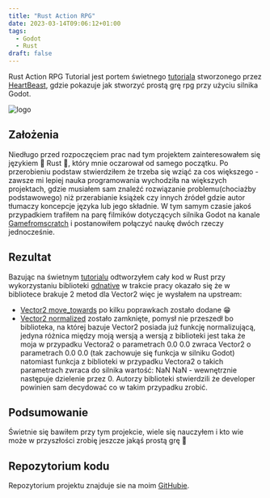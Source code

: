```yaml
---
title: "Rust Action RPG"
date: 2023-03-14T09:06:12+01:00
tags:
  - Godot
  - Rust
draft: false
---
```


Rust Action RPG Tutorial jest portem świetnego [tutoriala](https://www.youtube.com/playlist?list=PL9FzW-m48fn2SlrW0KoLT4n5egNdX-W9a) stworzonego przez [HeartBeast](https://www.youtube.com/@uheartbeast), gdzie pokazuje jak stworzyć prostą grę rpg przy użyciu silnika Godot.

![logo](/images/2023-thumbs/05.Rust_Action_RPG.jpg#center)

## Założenia
Niedługo przed rozpoczęciem prac nad tym projektem zainteresowałem się językiem 🦀 Rust 🦀, który mnie oczarował od samego początku. Po przerobieniu podstaw stwierdziłem że trzeba się wziąć za cos większego - zawsze mi lepiej nauka programowania wychodziła na większych projektach, gdzie musiałem sam znaleźć rozwiązanie problemu(chociażby podstawowego) niż przerabianie książek czy innych źródeł gdzie autor tłumaczy koncepcje języka lub jego składnie. W tym samym czasie jakoś przypadkiem trafiłem na parę filmików dotyczących silnika Godot na kanale [Gamefromscratch](https://www.youtube.com/@gamefromscratch) i postanowiłem połączyć naukę dwóch rzeczy jednocześnie.

## Rezultat
Bazując na świetnym [tutorialu](https://www.youtube.com/playlist?list=PL9FzW-m48fn2SlrW0KoLT4n5egNdX-W9a) odtworzyłem cały kod w Rust przy wykorzystaniu biblioteki [gdnative](https://godot-rust.github.io/) w trakcie pracy okazało się że w bibliotece brakuje 2 metod dla Vector2 więc je wysłałem na upstream:
  - [Vector2 move_towards](https://github.com/godot-rust/gdnative/pull/567) po kilku poprawkach zostało dodane 😁
  - [Vector2 normalized](https://github.com/godot-rust/gdnative/pull/564) zostało zamknięte, pomysł nie przeszedł bo biblioteka, na której bazuje Vector2 posiada już funkcję normalizującą, jedyna różnica między moją wersją a wersją z biblioteki jest taka że moja w przypadku Vectora2 o parametrach 0.0 0.0 zwraca Vector2 o parametrach 0.0 0.0 (tak zachowuje się funkcja w silniku Godot) natomiast funkcja z biblioteki w przypadku Vectora2 o takich parametrach zwraca do silnika wartość: NaN NaN - wewnętrznie następuje dzielenie przez 0. Autorzy biblioteki stwierdzili że developer powinien sam decydować co w takim przypadku zrobić.

## Podsumowanie
Świetnie się bawiłem przy tym projekcie, wiele się nauczyłem i kto wie może w przyszłości zrobię jeszcze jakąś prostą grę 🙂

## Repozytorium kodu
Repozytorium projektu znajduje sie na moim [GitHubie](https://github.com/MacKarp/Rust_Action_RPG_Tutorial).

